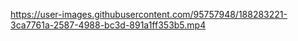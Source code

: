 https://user-images.githubusercontent.com/95757948/188283221-3ca7761a-2587-4988-bc3d-891a1ff353b5.mp4
